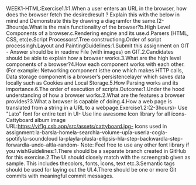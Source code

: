 WEEK1-HTML:Exercise1.1:1.When a user enters an URL in the browser, how does the browser fetch the desiredresult ? Explain this with the below in mind and Demonstrate this by drawing a diagramfor the same.(2-3hours)a.What is the main functionality of the browser?b.High Level Components of a browser.c.Rendering engine and its use.d.Parsers (HTML, CSS, etc)e.Script Processorsf.Tree constructiong.Order of script processingh.Layout and PaintingGuidelines:1.Submit this assignment on GIT - Answer should be in readme File (with images) on GIT.2.Candidates should be able to explain how a browser works.3.What are the high level components of a browser?4.How each component works with each other. (For example: Networking component isthe one which makes HTTP calls, Data storage component is a browser’s persistencelayer which saves data locally such as Cookies and Local Storage.5.How Parsing works and its importance.6.The order of execution of scripts.Outcome:1.Under the hood understanding of how a browser works.2.What are the features a browser provides?3.What a browser is capable of doing.4.How a web page is translated from a string in a URL to a webpage.Exercise1.2:(2-3hours)- Use "Lato" font for entire text in UI- Use line awesome Icon library for all icons- Cattyboard album image URL:https://vif1g.csb.app/src/assets/cattyboard.jpg- Icons used in assignment:la-barsla-homela-searchla-volume-upla-userla-cogla-spotifyla-soundcloud
la-playla-plusla-ellipsis-hla-step-backwardla-step-forwardla-undo-altla-random- Note: Feel free to use any other font library if you wishGuidelines:1.There should be a separate branch created in GitHub for this exercise.2.The UI should closely match with the screengrab given as sample. This includes thecolors, fonts, icons, text etc.3.Semantic tags should be used for laying out the UI.4.There should be one or more Git commits with meaningful commit messages.